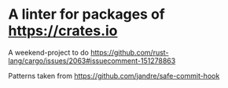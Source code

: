 # A linter for packages of https://crates.io

A weekend-project to do https://github.com/rust-lang/cargo/issues/2063#issuecomment-151278863

Patterns taken from https://github.com/jandre/safe-commit-hook
